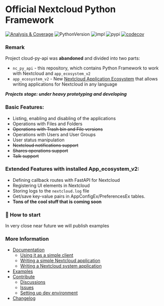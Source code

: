 # Official Nextcloud Python Framework

[![Analysis & Coverage](https://github.com/cloud-py-api/nc_py_api/actions/workflows/analysis-coverage.yml/badge.svg)](https://github.com/cloud-py-api/nc_py_api/actions/workflows/analysis-coverage.yml)
![PythonVersion](https://img.shields.io/badge/python-3.9%20%7C%203.10%20%7C%203.11%20%7C%203.12-blue)
![impl](https://img.shields.io/pypi/implementation/nc_py_api)
![pypi](https://img.shields.io/pypi/v/nc_py_api.svg)
[![codecov](https://codecov.io/github/cloud-py-api/nc_py_api/branch/main/graph/badge.svg?token=C91PL3FYDQ)](https://codecov.io/github/cloud-py-api/nc_py_api)

### Remark

Project cloud-py-api was **abandoned** and divided into two parts:
 * `nc_py_api` - this repository, which contains Python Framework to work with Nextcloud and `app_ecosystem_v2`
 * `app_ecosystem_v2` - New [Nextcloud Application Ecosystem](https://github.com/cloud-py-api/app_ecosystem_v2) that allows writing applications for Nextcloud in any language

**_Projects stage: under heavy prototyping and developing_**

### Basic Features:
 * Listing, enabling and disabling of the applications
 * Operations with Files and Folders
 * ~~Operations with Trash bin and File versions~~
 * Operations with Users and User Groups
 * User status manipulation
 * ~~Nextcloud notifications support~~
 * ~~Shares operations support~~
 * ~~Talk support~~

### Extended Features with installed App_ecosystem_v2:
 * Defining callback routes with FastAPI for Nextcloud
 * Registering UI elements in Nextcloud
 * Storing logs to the `nextcloud.log` file
 * Get/save key-value pairs in AppConfigEx/PreferencesEx tables.
 * **Tons of the cool stuff that is coming soon**

### 🚀 How to start

In very close near future we will publish examples

### More Information

- [Documentation](https://nc_py_api.readthedocs.io/)
  - [Using it as a simple client](to-do)
  - [Writing a simple Nextcloud application](to-do)
  - [Writing a Nextcloud system application](to-do)
- [Examples](https://github.com/cloud-py-api/nc_py_api/tree/main/examples)
- [Contribute](https://github.com/cloud-py-api/nc_py_api/blob/main/.github/CONTRIBUTING.md)
  - [Discussions](https://github.com/cloud-py-api/nc_py_api/discussions)
  - [Issues](https://github.com/cloud-py-api/nc_py_api/issues)
  - [Setting up dev environment](to-do)
- [Changelog](https://github.com/cloud-py-api/nc_py_api/blob/main/CHANGELOG.md)
